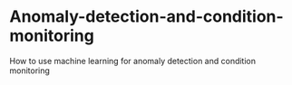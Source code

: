 # Anomaly-detection-and-condition-monitoring
How to use machine learning for anomaly detection and condition monitoring

